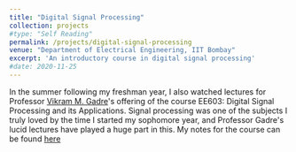```yaml
---
title: "Digital Signal Processing"
collection: projects
#type: "Self Reading"
permalink: /projects/digital-signal-processing
venue: "Department of Electrical Engineering, IIT Bombay"
excerpt: 'An introductory course in digital signal processing'
#date: 2020-11-25
---
```


In the summer following my freshman year, I also watched lectures for Professor [Vikram M. Gadre](https://www.ee.iitb.ac.in/wiki/faculty/vmgadre)'s offering of the course EE603: Digital Signal Processing and its Applications. Signal processing was one of the subjects I truly loved by the time I started my sophomore year, and Professor Gadre's lucid lectures have played a huge part in this. My notes for the course can be found [here](https://ishankapnadak.github.io/files/digital-signal-processing.pdf)